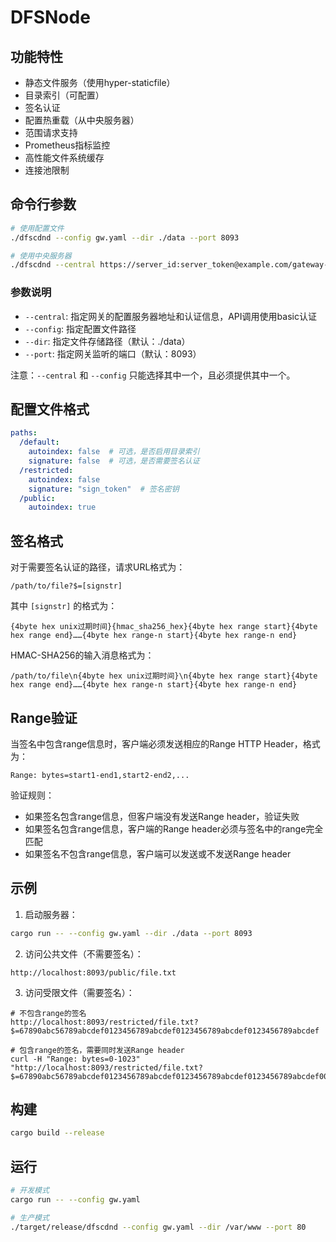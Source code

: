 # DFSNode

## 功能特性

- 静态文件服务（使用hyper-staticfile）
- 目录索引（可配置）
- 签名认证
- 配置热重载（从中央服务器）
- 范围请求支持
- Prometheus指标监控
- 高性能文件系统缓存
- 连接池限制

## 命令行参数

```bash
# 使用配置文件
./dfscdnd --config gw.yaml --dir ./data --port 8093

# 使用中央服务器
./dfscdnd --central https://server_id:server_token@example.com/gateway-central --dir ./data --port 8093
```

### 参数说明

- `--central`: 指定网关的配置服务器地址和认证信息，API调用使用basic认证
- `--config`: 指定配置文件路径
- `--dir`: 指定文件存储路径（默认：./data）
- `--port`: 指定网关监听的端口（默认：8093）

注意：`--central` 和 `--config` 只能选择其中一个，且必须提供其中一个。

## 配置文件格式

```yaml
paths:
  /default:
    autoindex: false  # 可选，是否启用目录索引
    signature: false  # 可选，是否需要签名认证
  /restricted:
    autoindex: false
    signature: "sign_token"  # 签名密钥
  /public:
    autoindex: true
```

## 签名格式

对于需要签名认证的路径，请求URL格式为：
```
/path/to/file?$=[signstr]
```

其中 `[signstr]` 的格式为：
```
{4byte hex unix过期时间}{hmac_sha256_hex}{4byte hex range start}{4byte hex range end}……{4byte hex range-n start}{4byte hex range-n end}
```

HMAC-SHA256的输入消息格式为：
```
/path/to/file\n{4byte hex unix过期时间}\n{4byte hex range start}{4byte hex range end}……{4byte hex range-n start}{4byte hex range-n end}
```

## Range验证

当签名中包含range信息时，客户端必须发送相应的Range HTTP Header，格式为：
```
Range: bytes=start1-end1,start2-end2,...
```

验证规则：
- 如果签名包含range信息，但客户端没有发送Range header，验证失败
- 如果签名包含range信息，客户端的Range header必须与签名中的range完全匹配
- 如果签名不包含range信息，客户端可以发送或不发送Range header

## 示例

1. 启动服务器：
```bash
cargo run -- --config gw.yaml --dir ./data --port 8093
```

2. 访问公共文件（不需要签名）：
```
http://localhost:8093/public/file.txt
```

3. 访问受限文件（需要签名）：
```
# 不包含range的签名
http://localhost:8093/restricted/file.txt?$=67890abc56789abcdef0123456789abcdef0123456789abcdef0123456789abcdef

# 包含range的签名，需要同时发送Range header
curl -H "Range: bytes=0-1023" "http://localhost:8093/restricted/file.txt?$=67890abc56789abcdef0123456789abcdef0123456789abcdef0123456789abcdef0000000000000400"
```

## 构建

```bash
cargo build --release
```

## 运行

```bash
# 开发模式
cargo run -- --config gw.yaml

# 生产模式
./target/release/dfscdnd --config gw.yaml --dir /var/www --port 80
```

